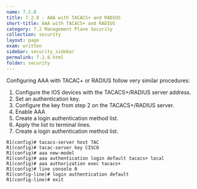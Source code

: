 ```yaml
---
name: 7.2.8
title: 7.2.8 - AAA with TACACS+ and RADIUS
short-title: AAA with TACACS+ and RADIUS
category: 7.2 Management Plane Security
collection: security
layout: page
exam: written
sidebar: security_sidebar
permalink: 7.2.8.html
folder: security
---
```

Configuring AAA with TACAC+ or RADIUS follow very similar procedures:
1. Configure the IOS devices with the TACACS+/RADIUS server address.
2. Set an authentication key.
3. Configure the key from step 2 on the TACACS+/RADIUS server.
4. Enable AAA
5. Create a login authentication method list.
6. Apply the list to terminal lines.
7. Create a login authentication method list.

```
R1(config)# tacacs-server host TAC
R1(config)# tacac-server key CISCO
R1(config)# aaa new-model
R1(config)# aaa authentication login default tacacs+ local
R1(config)# aaa authorization exec tacacs+
R1(config)# line console 0
R1(config-line)# login authentication default
R1(config-line)# exit
```